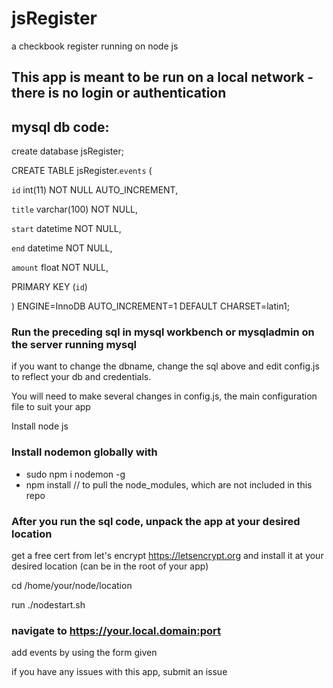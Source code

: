 # jsRegister
a checkbook register running on node js

## This app is meant to be run on a local network - there is no login or authentication


## mysql db code:

create database jsRegister;

CREATE TABLE jsRegister.`events` (

`id` int(11) NOT NULL AUTO_INCREMENT,

`title` varchar(100) NOT NULL,

`start` datetime NOT NULL,

`end` datetime NOT NULL,

`amount` float NOT NULL,

PRIMARY KEY (`id`)

) ENGINE=InnoDB AUTO_INCREMENT=1 DEFAULT CHARSET=latin1;

### Run the preceding sql in mysql workbench or mysqladmin on the server running mysql

if you want to change the dbname, change the sql above and edit config.js to reflect your db and credentials.

You will need to make several changes in config.js, the main configuration file to suit your app

Install node js

### Install nodemon globally with 
* sudo npm i nodemon -g
* npm install // to pull the node_modules, which are not included in this repo

### After you run the sql code, unpack the app at your desired location

get a free cert from let's encrypt https://letsencrypt.org and install it at your desired location (can be in the root of your app)

cd /home/your/node/location

run ./nodestart.sh

### navigate to https://your.local.domain:port

add events by using the form given

if you have any issues with this app, submit an issue
